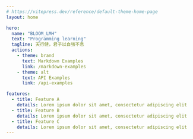 ```yaml
---
# https://vitepress.dev/reference/default-theme-home-page
layout: home

hero:
  name: "BLOOM_LMH"
  text: "Programming learning"
  tagline: 天行健，君子以自强不息
  actions:
    - theme: brand
      text: Markdown Examples
      link: /markdown-examples
    - theme: alt
      text: API Examples
      link: /api-examples

features:
  - title: Feature A
    details: Lorem ipsum dolor sit amet, consectetur adipiscing elit
  - title: Feature B
    details: Lorem ipsum dolor sit amet, consectetur adipiscing elit
  - title: Feature C
    details: Lorem ipsum dolor sit amet, consectetur adipiscing elit
---
```

